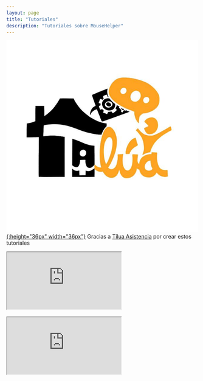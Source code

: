 ```yaml
---
layout: page
title: "Tutoriales"
description: "Tutoriales sobre MouseHelper"
---
```



[![Tilúa Asistencia](/assets/images/tilua.jpg){:height="36px" width="36px"}](https://www.tilua.es)
Gracias a [Tílua Asistencia](https://www.tilua.es) por crear estos tutoriales

<div class="embed-responsive embed-responsive-16by9">
  <iframe class="embed-responsive-item" src="https://www.youtube-nocookie.com/embed/gx_YXexmUu8?version=3&amp;rel=1&amp;fs=1&amp;autohide=2&amp;showsearch=0&amp;showinfo=1&amp;iv_load_policy=1&amp;wmode=transparent" allowfullscreen></iframe>
</div>
<p></p>
<div class="embed-responsive embed-responsive-16by9">
  <iframe class="embed-responsive-item" src="https://www.youtube-nocookie.com/embed/euXwuCjzlho?version=3&amp;rel=1&amp;fs=1&amp;autohide=2&amp;showsearch=0&amp;showinfo=1&amp;iv_load_policy=1&amp;wmode=transparent" allowfullscreen></iframe>
</div>
